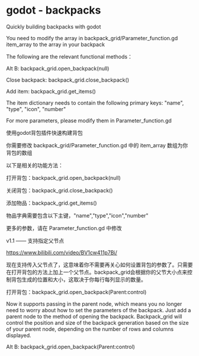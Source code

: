 # godot - backpacks
Quickly building backpacks with godot

You need to modify the array in  backpack_grid/Parameter_function.gd  item_array to the array in your backpack

The following are the relevant functional methods：

Alt B:  backpack_grid.open_backpack(null)

Close backpack:  backpack_grid.close_backpack()

Add item:  backpack_grid.get_items(<Dictionary>)

The item dictionary needs to contain the following primary keys: "name", "type", "icon", "number"

For more parameters, please modify them in Parameter_function.gd



使用godot背包插件快速构建背包

你需要修改 backpack_grid/Parameter_function.gd 中的 item_array 数组为你背包的数组

以下是相关的功能方法：

打开背包：backpack_grid.open_backpack(null)

关闭背包：backpack_grid.close_backpack()

添加物品：backpack_grid.get_items(<Dictionary>)

物品字典需要包含以下主键，"name","type","icon","number"

更多的参数，请在 Parameter_function.gd 中修改





v1.1  —— 支持指定父节点

https://www.bilibili.com/video/BV1cw411p7Bi/

现在支持传入父节点了，这意味着你不需要再关心如何设置背包的参数了。只需要在打开背包的方法上加上一个父节点。backpack_grid会根据你的父节大小点来控制背包生成的位置和大小，这取决于你每行每列显示的数量。

打开背包：backpack_grid.open_backpack(Parent:control)



Now it supports passing in the parent node, which means you no longer need to worry about how to set the parameters of the backpack. Just add a parent node to the method of opening the backpack. Backpack_grid will control the position and size of the backpack generation based on the size of your parent node, depending on the number of rows and columns displayed.

Alt B:  backpack_grid.open_backpack(Parent:control)
